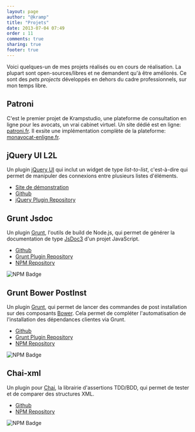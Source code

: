 ```yaml
---
layout: page
author: "@kramp"
title: "Projets"
date: 2013-07-04 07:49
order : 11
comments: true
sharing: true
footer: true
---
```


Voici quelques-un de mes projets réalisés ou en cours de réalisation. La plupart sont open-sources/libres et ne demandent qu'à être améliorés. Ce sont des _pets projects_ développés en dehors du cadre professionnels, sur mon temps libre.

## Patroni

C'est le premier projet de Krampstudio, une plateforme de consultation en ligne pour les avocats, un vrai cabinet virtuel. Un site dédié est en ligne: [patroni.fr](http://patroni.fr).
Il exsite une implémentation complète de la plateforme: [monavocat-enligne.fr](http://monavocat-enligne.fr).

## jQuery UI L2L

Un plugin [jQuery UI](http://jqueryui.com) qui inclut un widget de type _list-to-list_, c'est-à-dire qui permet de manipuler des connexions entre plusieurs listes d'éléments.

 - [Site de démonstration](http://krampstudio.com/jquerui-l2l/)
 - [Github](https://github.com/krampstudio/jquerui-l2l/)
 - [jQuery Plugin Repository](http://plugins.jquery.com/jqueryui-l2l/)

## Grunt Jsdoc

Un plugin [Grunt](http://gruntjs.com), l'outils de build de Node.js, qui permet de générer la documentation de type [JsDoc3](http://usejsdoc.org) d'un projet JavaScript.

 - [Github](https://github.com/krampstudio/grunt-jsdoc-plugin/)
 - [Grunt Plugin Repository](http://gruntjs.com/plugins/jsdoc)
 - [NPM Repository](https://npmjs.org/package/grunt-jsdoc)

![NPM Badge](https://nodei.co/npm/grunt-jsdoc.png?downloads=true&stars=true)

## Grunt Bower PostInst

Un plugin [Grunt](http://gruntjs.com), qui permet de lancer des commandes de post installation sur des composants [Bower](http://bower.io). Cela permet de compléter l'automatisation de l'installation  des dépendances clientes via Grunt.

 - [Github](https://github.com/krampstudio/grunt-bower-postinst/)
 - [Grunt Plugin Repository](http://gruntjs.com/plugins/bower-postinst)
 - [NPM Repository](https://npmjs.org/package/grunt-bower-postinst)

![NPM Badge](https://nodei.co/npm/grunt-bower-postinst.png?downloads=true&stars=true)

## Chai-xml

Un plugin pour [Chai](http://chaijs.com), la librairie d'assertions TDD/BDD, qui permet de tester et de comparer des structures XML.

 - [Github](https://github.com/krampstudio/chai-xml/)
 - [NPM Repository](https://npmjs.org/package/chai-xml)

![NPM Badge](https://nodei.co/npm/chai-xml.png?downloads=true&stars=true)

